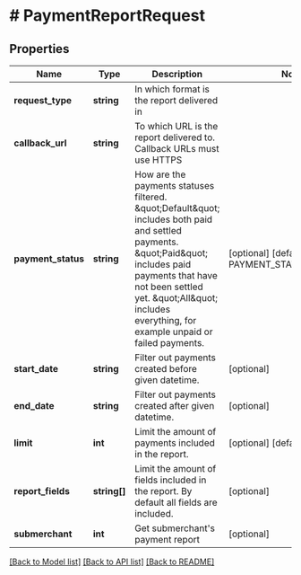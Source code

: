 # # PaymentReportRequest

## Properties

Name | Type | Description | Notes
------------ | ------------- | ------------- | -------------
**request_type** | **string** | In which format is the report delivered in |
**callback_url** | **string** | To which URL is the report delivered to. Callback URLs must use HTTPS |
**payment_status** | **string** | How are the payments statuses filtered. \&quot;Default\&quot; includes both paid and settled payments. \&quot;Paid\&quot; includes paid payments that have not been settled yet. \&quot;All\&quot; includes everything, for example unpaid or failed payments. | [optional] [default to PAYMENT_STATUS__DEFAULT]
**start_date** | **string** | Filter out payments created before given datetime. | [optional]
**end_date** | **string** | Filter out payments created after given datetime. | [optional]
**limit** | **int** | Limit the amount of payments included in the report. | [optional] [default to 50000]
**report_fields** | **string[]** | Limit the amount of fields included in the report. By default all fields are included. | [optional]
**submerchant** | **int** | Get submerchant&#39;s payment report | [optional]

[[Back to Model list]](../../README.md#models) [[Back to API list]](../../README.md#endpoints) [[Back to README]](../../README.md)
